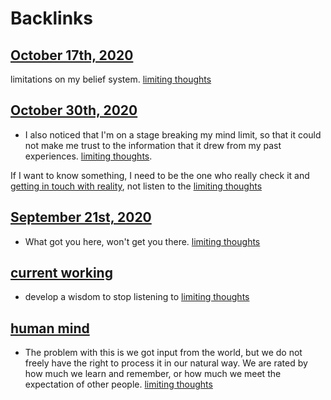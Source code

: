 
# Backlinks
## [October 17th, 2020](<October 17th, 2020.md>)
limitations on my belief system. [limiting thoughts](<limiting thoughts.md>)

## [October 30th, 2020](<October 30th, 2020.md>)
- I also noticed that I'm on a stage breaking my mind limit, so that it could not make me trust to the information that it drew from my past experiences. [limiting thoughts](<limiting thoughts.md>).

If I want to know something, I need to be the one who really check it and [getting in touch with reality](<getting in touch with reality.md>), not listen to the [limiting thoughts](<limiting thoughts.md>)

## [September 21st, 2020](<September 21st, 2020.md>)
- What got you here, won't get you there. [limiting thoughts](<limiting thoughts.md>)

## [current working](<current working.md>)
- develop a wisdom to stop listening to [limiting thoughts](<limiting thoughts.md>)

## [human mind](<human mind.md>)
- The problem with this is we got input from the world, but we do not freely have the right to process it in our natural way. We are rated by how much we learn and remember, or how much we meet the expectation of other people. [limiting thoughts](<limiting thoughts.md>)

